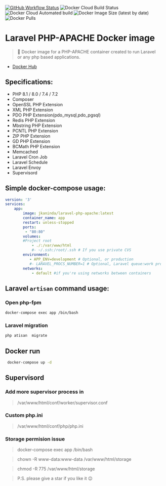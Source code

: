 [![GitHub Workflow Status](https://img.shields.io/github/workflow/status/jkaninda/laravel-php-apache/build-verify-package?logo=github&style=flat-square)](https://github.com/jkaninda/laravel-php-apache/actions)
![Docker Cloud Build Status](https://img.shields.io/docker/cloud/build/jkaninda/laravel-php-apache?style=flat-square)
![Docker Cloud Automated build](https://img.shields.io/docker/cloud/automated/jkaninda/laravel-php-apache?style=flat-square)
![Docker Image Size (latest by date)](https://img.shields.io/docker/image-size/jkaninda/laravel-php-apache?style=flat-square)
![Docker Pulls](https://img.shields.io/docker/pulls/jkaninda/laravel-php-apache?style=flat-square)

# Laravel PHP-APACHE Docker image

> 🐳 Docker image for a PHP-APACHE container created to run Laravel or any php based applications.

- [Docker Hub](https://hub.docker.com/r/jkaninda/laravel-php-apache)

## Specifications:

* PHP 8.1 / 8.0 / 7.4 / 7.2
* Composer
* OpenSSL PHP Extension
* XML PHP Extension
* PDO PHP Extension(pdo_mysql,pdo_pgsql)
* Redis PHP Extension
* Mbstring PHP Extension
* PCNTL PHP Extension
* ZIP PHP Extension
* GD PHP Extension
* BCMath PHP Extension
* Memcached
* Laravel Cron Job
* Laravel Schedule
* Laravel Envoy
* Supervisord

## Simple docker-compose usage:

```yml
version: '3'
services:
    app:
        image: jkaninda/laravel-php-apache:latest
        container_name: app
        restart: unless-stopped   
        ports:
         - "80:80"   
        volumes:
        #Project root
            - ./:/var/www/html
            #- ~/.ssh:/root/.ssh # If you use private CVS
        environment:
           - APP_ENV=development # Optional, or production
           #- LARAVEL_PROCS_NUMBER=1 # Optional, Laravel queue:work process number    
        networks:
            - default #if you're using networks between containers

```
## Laravel `artisan` command usage:
### Open php-fpm
```sh
docker-compose exec app /bin/bash

```

### Laravel migration
```sh
php atisan  migrate

```

## Docker run
```sh
 docker-compose up -d

``` 
## Supervisord
### Add more supervisor process in
> /var/www/html/conf/worker/supervisor.conf

### Custom php.ini
> /var/www/html/conf/php/php.ini

### Storage permision issue
> docker-compose exec app /bin/bash 

> chown -R www-data:www-data /var/www/html/storage

> chmod -R 775 /var/www/html/storage

> P.S. please give a star if you like it :wink:


